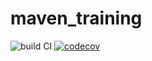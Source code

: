 # maven_training
![build CI](https://github.com/Xeolia/maven_training/actions/workflows/build.yml/badge.svg)
[![codecov](https://codecov.io/gh/Xeolia/maven_training/branch/main/graph/badge.svg?token=WH53TWRRKC)](https://codecov.io/gh/Xeolia/maven_training)
